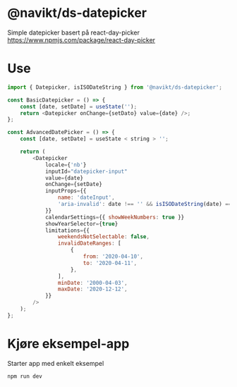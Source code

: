 # @navikt/ds-datepicker

Simple datepicker basert på react-day-picker
https://www.npmjs.com/package/react-day-picker

# Use

```javascript
import { Datepicker, isISODateString } from '@navikt/ds-datepicker';

const BasicDatepicker = () => {
    const [date, setDate] = useState('');
    return <Datepicker onChange={setDato} value={date} />;
};

const AdvancedDatePicker = () => {
    const [date, setDate] = useState < string > '';

    return (
        <Datepicker
            locale={'nb'}
            inputId="datepicker-input"
            value={date}
            onChange={setDate}
            inputProps={{
                name: 'dateInput',
                'aria-invalid': date !== '' && isISODateString(date) === false,
            }}
            calendarSettings={{ showWeekNumbers: true }}
            showYearSelector={true}
            limitations={{
                weekendsNotSelectable: false,
                invalidDateRanges: [
                    {
                        from: '2020-04-10',
                        to: '2020-04-11',
                    },
                ],
                minDate: '2000-04-03',
                maxDate: '2020-12-12',
            }}
        />
    );
};
```

# Kjøre eksempel-app

Starter app med enkelt eksempel

```
npm run dev
```
